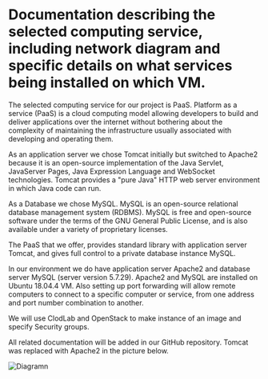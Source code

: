 # Documentation describing the selected computing service, including network diagram and specific details on what services being installed on which VM.

The selected computing service for our project is PaaS. Platform as a service (PaaS) is a cloud computing model 
allowing developers to build and deliver applications over the internet without bothering about the complexity 
of maintaining the infrastructure usually associated with developing and operating them. 

As an application server we chose Tomcat initially but switched to Apache2 because it is an open-source implementation of the Java Servlet, JavaServer Pages, Java Expression Language and WebSocket technologies. Tomcat provides a "pure Java" HTTP web server 
environment in which Java code can run.

As a Database we chose MySQL. MySQL is an open-source relational database management system (RDBMS). 
MySQL is free and open-source software under the terms of the GNU General Public License, and is also 
available under a variety of proprietary licenses.

The PaaS that we offer, provides standard library with application server Tomcat, and gives full control to 
a private database instance MySQL.

In our environment we do have application server Apache2 and database server MySQL (server version 5.7.29).
Apache2 and MySQL are installed on Ubuntu 18.04.4 VM. Also setting up port forwarding will allow remote 
computers to connect to a specific computer or service, from one address and port number combination to another.

We will use ClodLab and OpenStack to make instance of an image and specify Security groups.

All related documentation will be added in our GitHub repository. Tomcat was replaced with Apache2 in the picture below.

![Diagramn](https://i.imgur.com/I2lcsvK.png)


